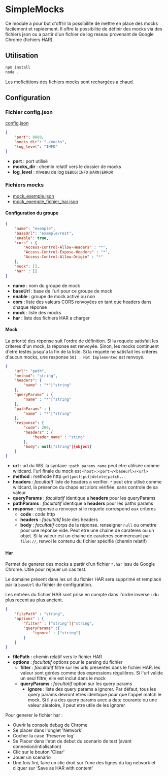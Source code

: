 # SimpleMocks

Ce module a pour but d'offrir la possibilite de mettre en place des mocks facilement et rapidement.
Il offre la possibilite de définir des mocks via des fichiers json ou a partir d'un fichier de log reseau provenant de Google Chrome (fichiers HAR).

## Utilisation

```cmd
npm install
node .
```

Les moficittions des fichiers mocks sont rechargées a chaud.

## Configuration
### Fichier config.json

[config.json](config.json)

```json
{
    "port": 8888,
    "mocks_dir": "./mocks",
    "log_level": "INFO"
}
```
* __port__ : port utilisé
* __mocks_dir__ : chemin relatif vers le dossier de mocks
* __log_level__ : niveau de log `DEBUG|INFO|WARN|ERROR`

### Fichiers mocks

* [mock_exemple.json](mocks_exemples/exemple1.json)
* [mock_exemple_fichier_har.json](mocks_exemples/exemple_harFile.json)

#### Configuration du groupe
```json
{
    "name": "exemple",
    "baseUrl": "exemple/rest",
    "enable": true,
    "cors" : {
        "Access-Control-Allow-Headers" : "*",
        "Access-Control-Expose-Headers" : "*",
        "Access-Control-Allow-Origin" : "*"
    },
    "mock": [],
    "har" : []
}
```
* __name__ : nom du groupe de mock
* __baseUrl__ : base de l'url pour ce groupe de mock
* __enable__ : groupe de mock activé ou non
* __cors__ : liste des valeurs CORS renvoyées en tant que headers dans chaque réponse
* __mock__ : liste des mocks
* __har__ : liste des fichiers HAR a charger

#### Mock

La priorité des réponse suit l'ordre de définition. Si la requete satisfait les criteres d'un mock, la réponse est renvoyée. Sinon, les mocks continuent d'etre testés jusqu'a la fin de la liste. Si la requete ne satisfait les criteres d'aucun mocks, une response `501 : Not Implemented` est renvoyé.

```json
{
    "url": "path",
    "method": "string",
    "headers": {
        "name" : "*"|"string"
    },
    "queryParams" : {
        "name" : "*"|"string"
    },
    "pathParams" : {
        "name" : "*"|"string"
    },
    "response": {
        "code": 200,
        "headers" : {
            "header_name" : "sting"
        },
        "body": null|"string"|{object}
    }    
}
```

* __url__ : url du WS. la syntaxe `:path_params_name` peut etre utilisée comme wildcard. l'url finale du mock est `<host>:<port>/<baseurl>/<url>`
* __method__ : methode http `get|post|put|delete|patch...`
* __headers__ : _facultatif_ liste de headers a verifier. `*` peut etre utlisé comme wildcard, la présence du chaps est alors vérifiée, sans controle de sa valeur.
* __queryParams__ : _facultatif_ identique a __headers__ pour les queryParams
* __pathParams__ : _facultatif_ identique a __headers__ pour les paths params
* __response__ : réponse a renvoyer si le requete correspond aux criteres
    * __code__ : code http
    * __headers__ : _facultatif_ liste des headers
    * __body__ : _facultatif_ corps de la réponse. renseigner `null` ou omettre pour une reponse vide. Peut etre une chaine de carateres ou un objet. Si la valeur est un chaine de carateres commencant par `file://`, renvoi le contenu du fichier spécifié (chemin relatif)

#### Har
Permet de generer des mocks a partir d'un fichier `*.har` issu de Google Chrome.
Utile pour rejouer un cas test.

Le domaine présent dans les url du fichier HAR sera supprimé et remplacé par la `baseUrl` du fichier de configuration.

Les entrées du fichier HAR sont prise en compte dans l'ordre inverse : du plus recent au plus ancient.

```json
{
    "filePath" : "string",
    "options" : {
        "filter" : ["string"]|"string",
        "queryParams" :{
            "ignore" : ["string"]
        }
    }
}
```
* __filePath__ : chemin relatif vers le fichier HAR
* __options__ : _facultatif_ options pour le parsing du fichier
    * __filter__ : _facultatif_ filtre sur les urls presentes dans le fichier HAR. les valeur sont gérées comme des expressions régulières. Si l'url valide un seul filtre, elle est inclut dans le mock
    * __queryParams__ : _facultatif_ option sur les query params
        * __ignore__ : liste des query params a ignorer. Par défaut, tous les query params devront etres identique pour que l'appel match le mock. Si il y a des query params avec a date courante ou une valeur aleatoire, il peut etre utile de les ignorer

Pour generer le fichier har :
* Ouvrir la console debug de Chrome
* Se placer dans l'onglet 'Network'
* Cocher la case 'Preserve log'
* Se Placer dans l'etat de debut du scenario de test (avant connexion/intialisation)
* Clic sur le bouton 'Clear'
* Jouer un scenario
* Une fois fini, faire un clic droit sur l'une des lignes du log network et cliquer sur 'Save as HAR with content'
